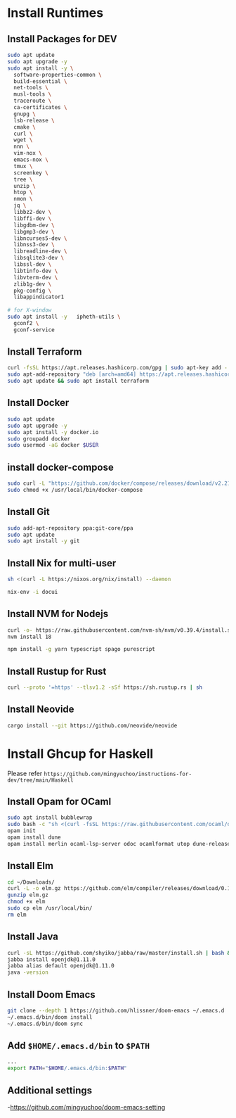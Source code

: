 # Install Runtimes

## Install Packages for DEV

```bash
sudo apt update
sudo apt upgrade -y
sudo apt install -y \
  software-properties-common \
  build-essential \
  net-tools \
  musl-tools \
  traceroute \
  ca-certificates \
  gnupg \
  lsb-release \
  cmake \
  curl \
  wget \
  nnn \
  vim-nox \
  emacs-nox \
  tmux \
  screenkey \
  tree \
  unzip \
  htop \
  nmon \
  jq \
  libbz2-dev \
  libffi-dev \
  libgdbm-dev \
  libgmp3-dev \
  libncurses5-dev \
  libnss3-dev \
  libreadline-dev \
  libsqlite3-dev \
  libssl-dev \
  libtinfo-dev \
  libvterm-dev \
  zlib1g-dev \
  pkg-config \
  libappindicator1
  
# for X-window
sudo apt install -y   ipheth-utils \
  gconf2 \
  gconf-service
```

## Install Terraform

```bash
curl -fsSL https://apt.releases.hashicorp.com/gpg | sudo apt-key add -
sudo apt-add-repository "deb [arch=amd64] https://apt.releases.hashicorp.com $(lsb_release -cs) main"
sudo apt update && sudo apt install terraform
```

## Install Docker

```bash
sudo apt update
sudo apt upgrade -y
sudo apt install -y docker.io
sudo groupadd docker
sudo usermod -aG docker $USER
```

## install docker-compose

```bash
sudo curl -L "https://github.com/docker/compose/releases/download/v2.21.0/docker-compose-$(uname -s)-$(uname -m)" -o /usr/local/bin/docker-compose
sudo chmod +x /usr/local/bin/docker-compose
```

## Install Git

```bash
sudo add-apt-repository ppa:git-core/ppa
sudo apt update
sudo apt install -y git
```

## Install Nix for multi-user

```bash
sh <(curl -L https://nixos.org/nix/install) --daemon

nix-env -i docui
```

## Install NVM for Nodejs

```bash
curl -o- https://raw.githubusercontent.com/nvm-sh/nvm/v0.39.4/install.sh | bash
nvm install 18

npm install -g yarn typescript spago purescript
```

## Install Rustup for Rust

```bash
curl --proto '=https' --tlsv1.2 -sSf https://sh.rustup.rs | sh
```

## Install Neovide

```bash
cargo install --git https://github.com/neovide/neovide
```

# Install Ghcup for Haskell

Please refer `https://github.com/mingyuchoo/instructions-for-dev/tree/main/Haskell`


## Install Opam for OCaml

```bash
sudo apt install bubblewrap
sudo bash -c "sh <(curl -fsSL https://raw.githubusercontent.com/ocaml/opam/master/shell/install.sh)"
opam init
opam install dune
opam install merlin ocaml-lsp-server odoc ocamlformat utop dune-release
```

## Install Elm

```bash
cd ~/Downloads/
curl -L -o elm.gz https://github.com/elm/compiler/releases/download/0.19.1/binary-for-linux-64-bit.gz
gunzip elm.gz
chmod +x elm
sudo cp elm /usr/local/bin/
rm elm
```

## Install Java

```bash
curl -sL https://github.com/shyiko/jabba/raw/master/install.sh | bash && . ~/.jabba/jabba.sh
jabba install openjdk@1.11.0
jabba alias default openjdk@1.11.0
java -version
```

## Install Doom Emacs

```bash
git clone --depth 1 https://github.com/hlissner/doom-emacs ~/.emacs.d
~/.emacs.d/bin/doom install
~/.emacs.d/bin/doom sync

```

## Add `$HOME/.emacs.d/bin` to `$PATH`

```bash
...
export PATH="$HOME/.emacs.d/bin:$PATH"
```

## Additional settings

-<https://github.com/mingyuchoo/doom-emacs-setting>


